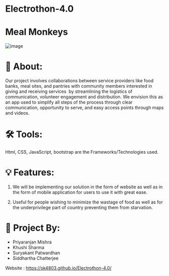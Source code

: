 # Electrothon-4.0

#  Meal Monkeys

![image](https://user-images.githubusercontent.com/70655479/154845773-e459c3a6-955c-4691-a7c0-4b431da04445.png)



# 📜 About:

Our project involves collaborations between service providers like food banks, meal sites, and pantries with community members interested in giving and receiving services  by streamlining the logistics of communication, volunteer engagement and distribution. We envision this as an app used to simplify all steps of the process through clear communication, opportunity to serve, and easy access points through maps and videos.

# 🛠️ Tools:
Html, CSS, JavaScript, bootstrap  are the Frameworks/Technologies used.

# 💡 Features:
1. We will be implementing our solution in the form of website  as well as in the form of mobile application for users to use it with great ease.

2. Useful for people wishing to minimize the wastage of food as well as for the underprivilege part of country preventing them from starvation.

# 🤝 Project By:
- Priyaranjan Mishra
- Khushi Sharma
- Suryakant Patwardhan
- Siddhartha Chatterjee

Website : https://sk4803.github.io/Electrothon-4.0/
